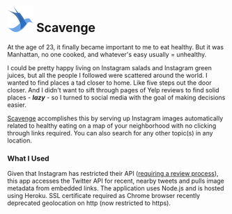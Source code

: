 # ![alt text][logo] Scavenge

At the age of 23, it finally became important to me to eat healthy. But it was Manhattan, no one cooked, and whatever's easy usually = unhealthy.

I could be pretty happy living on Instagram salads and Instagram green juices, but all the people I followed were scattered around the world. I wanted to find places a tad closer to home. Like five steps out the door closer. And I didn't want to sift through pages of Yelp reviews to find solid places - **_lazy_** - so I turned to social media with the goal of making decisions easier.

[Scavenge][site] accomplishes this by serving up Instagram images automatically related to healthy eating on a map of your neighborhood with no clicking through links required. You can also search for any other topic(s) in any location.

### What I Used

Given that Instagram has restricted their API ([requiring a review process][instagram]), this app accesses the Twitter API for recent, nearby tweets and pulls image metadata from embedded links. The application uses Node.js and is hosted using Heroku. SSL certificate required as Chrome browser recently deprecated geolocation on http (now restricted to https).



[logo]: https://github.com/simeonlee/scavenge/blob/master/public/images/scavengebird%402x.png "Scavenge logo"
[site]: https://www.scavenge.io "Scavenge site"
[instagram]: https://www.instagram.com/developer "Instagram developers"